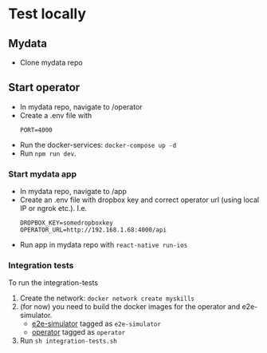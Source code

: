 # Test locally

## Mydata

- Clone mydata repo

## Start operator

- In mydata repo, navigate to /operator
- Create a .env file with
  ```
  PORT=4000
  ```
- Run the docker-services: `docker-compose up -d`
- Run `npm run dev`.

### Start mydata app

- In mydata repo, navigate to /app
- Create an .env file with dropbox key and correct operator url (using local IP or ngrok etc.). I.e.
  ```
  DROPBOX_KEY=somedropboxkey
  OPERATOR_URL=http://192.168.1.68:4000/api
  ```
- Run app in mydata repo with `react-native run-ios`


### Integration tests
To run the integration-tests
1. Create the network: `docker network create myskills`
2. (for now) you need to build the docker images for the operator and e2e-simulator.
    - [e2e-simulator](https://github.com/JobtechSwe/mydata/blob/master/app/Dockerfile) tagged as `e2e-simulator`
    - [operator](https://github.com/JobtechSwe/mydata/blob/master/operator/Dockerfile) tagged as `operator`
3. Run `sh integration-tests.sh`